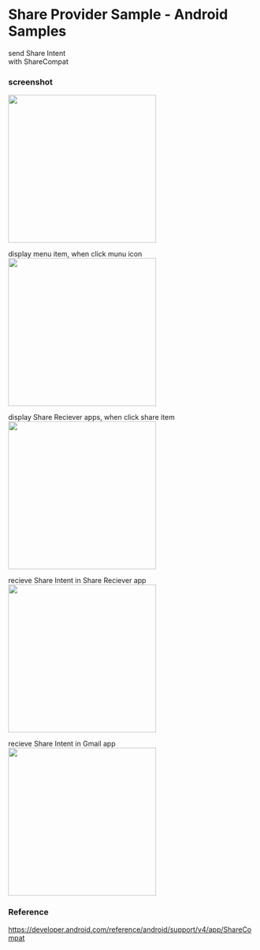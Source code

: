 Share Provider Sample - Android Samples
===============

send Share Intent <br/>
with ShareCompat <br/>

### screenshot <br/>
<image src="https://raw.githubusercontent.com/ohwada/Android_Samples/master/ShareProviderSample/screenshot/screenshot_share_provider_main.png" width="300" /><br/>

display menu item, when click munu icon  <br/>
<image src="https://raw.githubusercontent.com/ohwada/Android_Samples/master/ShareProviderSample/screenshot/screenshot_share_provider_menu.png" width="300" /><br/>

display  Share Reciever apps, when click share item  <br/>
<image src="https://raw.githubusercontent.com/ohwada/Android_Samples/master/ShareProviderSample/screenshot/screenshot_share_provider_menu_share.png" width="300" /><br/>

recieve Share Intent in Share Reciever app <br/>
<image src="https://raw.githubusercontent.com/ohwada/Android_Samples/master/ShareRecieverSample/screenshot/screenshot_share_reciever_from_sharecompat.png" width="300" /><br/>

recieve Share Intent in Gmail app <br/>
<image src="https://raw.githubusercontent.com/ohwada/Android_Samples/master/ShareRecieverSample/screenshot/screenshot_gmail_share_reciever.png" width="300" /><br/>

### Reference <br/>
https://developer.android.com/reference/android/support/v4/app/ShareCompat
